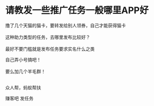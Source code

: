 # 请教发一些推广任务一般哪里APP好


撸了几个天猫的猫卡，要转发给别人领券，自己才能获得猫卡<br />
<br />
这种助力类型的任务，去哪里发布比较好？<br />
<br />
最好不要门槛就是发布任务要求实名什么之类

自己弄小号搞吧！<br />
<br />
要么加几个羊毛群！<br />
<br />
<img src="static/image/smiley/default/lol.gif" smilieid="12" border="0" alt="" /><img src="static/image/smiley/default/lol.gif" smilieid="12" border="0" alt="" /><img src="static/image/smiley/default/lol.gif" smilieid="12" border="0" alt="" />

众人帮，蚂蚁帮扶

赚客吧 发任务
